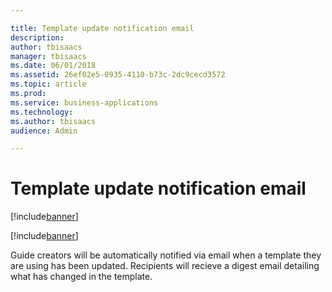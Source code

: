 ```yaml
---

title: Template update notification email
description: 
author: tbisaacs
manager: tbisaacs
ms.date: 06/01/2018
ms.assetid: 26ef02e5-0935-4110-b73c-2dc9cecd3572
ms.topic: article
ms.prod: 
ms.service: business-applications
ms.technology: 
ms.author: tbisaacs
audience: Admin

---
```

#  Template update notification email

[!include[banner](../../../includes/banner.md)]

[!include[banner](../../../includes/public-preview.md)]

Guide creators will be automatically notified via email when a template they are using has been updated. Recipients will recieve a digest email detailing what has changed in the template.